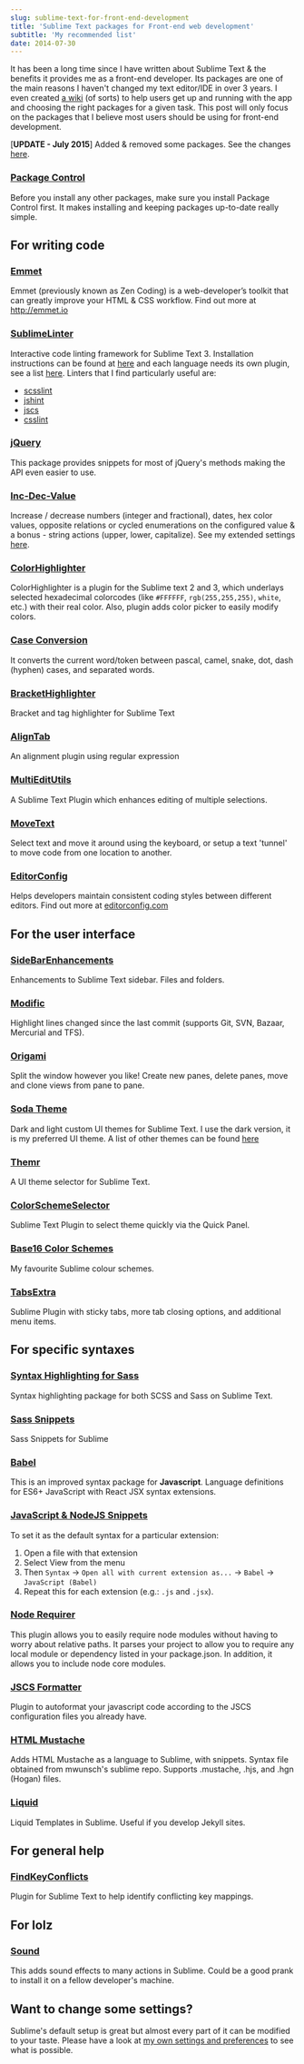 ```yaml
---
slug: sublime-text-for-front-end-development
title: 'Sublime Text packages for Front-end web development'
subtitle: 'My recommended list'
date: 2014-07-30
---
```


It has been a long time since I have written about Sublime Text & the benefits it provides me as a front-end developer. Its packages are one of the main reasons I haven't changed my text editor/IDE in over 3 years. I even created [a wiki](https://github.com/mrmartineau/SublimeTextSetupWiki/wiki/) (of sorts) to help users get up and running with the app and choosing the right packages for a given task. This post will only focus on the packages that I believe most users should be using for front-end development.

[**UPDATE - July 2015**] Added & removed some packages. See the changes [here](https://github.com/mrmartineau/zander.wtf/commit/1bb1c4a54cd713b9f6b4b98541f74fef92e24e05).

### [Package Control](https://sublime.wbond.net/installation)

Before you install any other packages, make sure you install Package Control first. It makes installing and keeping packages up-to-date really simple.

## For writing code

### [Emmet](https://sublime.wbond.net/packages/Emmet)

Emmet (previously known as Zen Coding) is a web-developer’s toolkit that can greatly improve your HTML & CSS workflow. Find out more at http://emmet.io

### [SublimeLinter](https://sublime.wbond.net/packages/SublimeLinter)

Interactive code linting framework for Sublime Text 3. Installation instructions can be found at [here](http://sublimelinter.readthedocs.org/en/latest/installation.html) and each language needs its own plugin, see a list [here](https://sublime.wbond.net/search/sublimelinter). Linters that I find particularly useful are:

- [scsslint](https://packagecontrol.io/packages/SublimeLinter-contrib-scss-lint)
- [jshint](https://packagecontrol.io/packages/SublimeLinter-jshint)
- [jscs](https://packagecontrol.io/packages/SublimeLinter-jscs)
- [csslint](https://packagecontrol.io/packages/SublimeLinter-csslint)

### [jQuery](https://sublime.wbond.net/packages/jQuery)

This package provides snippets for most of jQuery's methods making the API even easier to use.

### [Inc-Dec-Value](https://sublime.wbond.net/packages/Inc-Dec-Value)

Increase / decrease numbers (integer and fractional), dates, hex color values, opposite relations or cycled enumerations on the configured value & a bonus - string actions (upper, lower, capitalize). See my extended settings [here](https://github.com/mrmartineau/SublimeText3UserSettings/blob/master/inc_dec_value.sublime-settings).

### [ColorHighlighter](https://sublime.wbond.net/packages/Color%20Highlighter)

ColorHighlighter is a plugin for the Sublime text 2 and 3, which underlays selected hexadecimal colorcodes (like `#FFFFFF`, `rgb(255,255,255)`, `white`, etc.) with their real color. Also, plugin adds color picker to easily modify colors.

### [Case Conversion](https://sublime.wbond.net/packages/Case%20Conversion)

It converts the current word/token between pascal, camel, snake, dot, dash (hyphen) cases, and separated words.

### [BracketHighlighter](https://sublime.wbond.net/packages/BracketHighlighter)

Bracket and tag highlighter for Sublime Text

### [AlignTab](https://sublime.wbond.net/packages/AlignTab)

An alignment plugin using regular expression

### [MultiEditUtils](https://sublime.wbond.net/packages/MultiEditUtils)

A Sublime Text Plugin which enhances editing of multiple selections.

### [MoveText](https://packagecontrol.io/packages/MoveText)

Select text and move it around using the keyboard, or setup a text 'tunnel' to move code from one location to another.

### [EditorConfig](https://packagecontrol.io/packages/EditorConfig)

Helps developers maintain consistent coding styles between different editors. Find out more at [editorconfig.com](http://editorconfig.com)

## For the user interface

### [SideBarEnhancements](https://sublime.wbond.net/packages/SideBarEnhancements)

Enhancements to Sublime Text sidebar. Files and folders.

### [Modific](https://sublime.wbond.net/packages/Modific)

Highlight lines changed since the last commit (supports Git, SVN, Bazaar, Mercurial and TFS).

### [Origami](https://sublime.wbond.net/packages/Origami)

Split the window however you like! Create new panes, delete panes, move and clone views from pane to pane.

### [Soda Theme](https://sublime.wbond.net/packages/Theme%20-%20Soda)

Dark and light custom UI themes for Sublime Text. I use the dark version, it is my preferred UI theme. A list of other themes can be found [here](https://github.com/mrmartineau/SublimeTextSetupWiki/wiki/Interface-Themes)

### [Themr](https://sublime.wbond.net/packages/Themr)

A UI theme selector for Sublime Text.

### [ColorSchemeSelector](https://sublime.wbond.net/packages/ColorSchemeSelector)

Sublime Text Plugin to select theme quickly via the Quick Panel.

### [Base16 Color Schemes](https://sublime.wbond.net/packages/Base16%20Color%20Schemes)

My favourite Sublime colour schemes.

### [TabsExtra](https://sublime.wbond.net/packages/TabsExtra)

Sublime Plugin with sticky tabs, more tab closing options, and additional menu items.

## For specific syntaxes

### [Syntax Highlighting for Sass](https://packagecontrol.io/packages/Syntax%20Highlighting%20for%20Sass)

Syntax highlighting package for both SCSS and Sass on Sublime Text.

### [Sass Snippets](https://sublime.wbond.net/packages/SASS%20Snippets)

Sass Snippets for Sublime

### [Babel](https://packagecontrol.io/packages/Babel)

This is an improved syntax package for **Javascript**. Language definitions for ES6+ JavaScript with React JSX syntax extensions.

### [JavaScript & NodeJS Snippets](https://packagecontrol.io/packages/JavaScript%20%26%20NodeJS%20Snippets)

To set it as the default syntax for a particular extension:

1. Open a file with that extension
2. Select View from the menu
3. Then `Syntax` -> `Open all with current extension as...` -> `Babel` -> `JavaScript (Babel)`
4. Repeat this for each extension (e.g.: `.js` and `.jsx`).

### [Node Requirer](https://packagecontrol.io/packages/NodeRequirer)

This plugin allows you to easily require node modules without having to worry about relative paths. It parses your project to allow you to require any local module or dependency listed in your package.json. In addition, it allows you to include node core modules.

### [JSCS Formatter](https://packagecontrol.io/packages/JSCS-Formatter)

Plugin to autoformat your javascript code according to the JSCS configuration files you already have.

### [HTML Mustache](https://packagecontrol.io/packages/HTML%20Mustache)

Adds HTML Mustache as a language to Sublime, with snippets. Syntax file obtained from mwunsch's sublime repo. Supports .mustache, .hjs, and .hgn (Hogan) files.

### [Liquid](https://sublime.wbond.net/packages/Liquid)

Liquid Templates in Sublime. Useful if you develop Jekyll sites.

## For general help

### [FindKeyConflicts](https://sublime.wbond.net/search/FindKeyConflicts)

Plugin for Sublime Text to help identify conflicting key mappings.

## For lolz

### [Sound](https://sublime.wbond.net/packages/Sound)

This adds sound effects to many actions in Sublime. Could be a good prank to install it on a fellow developer's machine.

## Want to change some settings?

Sublime's default setup is great but almost every part of it can be modified to your taste. Please have a look at [my own settings and preferences](https://github.com/mrmartineau/SublimeText3UserSettings) to see what is possible.

